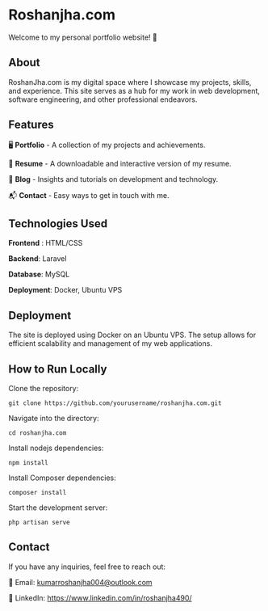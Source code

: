 # Roshanjha.com

Welcome to my personal portfolio website! 🚀

## About

RoshanJha.com is my digital space where I showcase my projects, skills, and experience. This site serves as a hub for my work in web development, software engineering, and other professional endeavors.

## Features

🖥️ **Portfolio** - A collection of my projects and achievements.

📄 **Resume** - A downloadable and interactive version of my resume.

📝 **Blog** - Insights and tutorials on development and technology.

📬 **Contact** - Easy ways to get in touch with me.

## Technologies Used

**Frontend** : HTML/CSS

**Backend**: Laravel

**Database**: MySQL

**Deployment**: Docker, Ubuntu VPS

## Deployment

The site is deployed using Docker on an Ubuntu VPS. The setup allows for efficient scalability and management of my web applications.

## How to Run Locally


Clone the repository:

```
git clone https://github.com/yourusername/roshanjha.com.git
```

Navigate into the directory:

```
cd roshanjha.com
```

Install nodejs dependencies:

```
npm install
```


Install Composer dependencies:

```
composer install
```

Start the development server:

```
php artisan serve
```

## Contact

If you have any inquiries, feel free to reach out:

📧 Email: kumarroshanjha004@outlook.com

🔗 LinkedIn: https://www.linkedin.com/in/roshanjha490/

